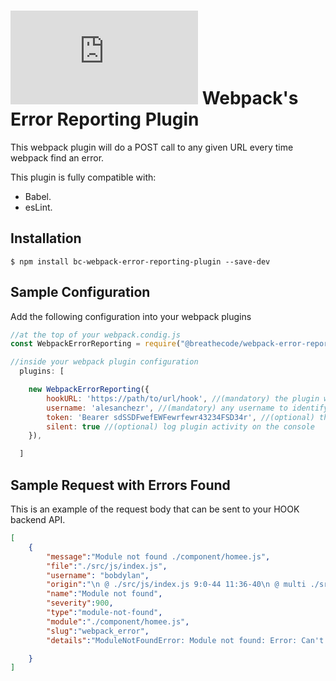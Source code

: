 # ![alt text](https://assets.breatheco.de/apis/img/images.php?blob&random&cat=icon&tags=breathecode,32) Webpack's Error Reporting Plugin

This webpack plugin will do a POST call to any given URL every time webpack find an error.

This plugin is fully compatible with:
- Babel.
- esLint.

## Installation

```
$ npm install bc-webpack-error-reporting-plugin --save-dev
```

## Sample Configuration

Add the following configuration into your webpack plugins

```js
//at the top of your webpack.condig.js
const WebpackErrorReporting = require("@breathecode/webpack-error-reporting-plugin");

//inside your webpack plugin configuration
  plugins: [

    new WebpackErrorReporting({
        hookURL: 'https://path/to/url/hook', //(mandatory) the plugin will POST the array of errors to this url
        username: 'alesanchezr', //(mandatory) any username to identify the developer (it will be passed on each error)
        token: 'Bearer sdSSDFwefEWFewrfewr43234FSD34r', //(optional) this will be the authorization header
        silent: true //(optional) log plugin activity on the console
    }),

  ]

```

## Sample Request with Errors Found

This is an example of the request body that can be sent to your HOOK backend API.

```json
[
	{
		"message":"Module not found ./component/homee.js",
		"file":"./src/js/index.js",
        "username": "bobdylan",
		"origin":"\n @ ./src/js/index.js 9:0-44 11:36-40\n @ multi ./src/js/index.js",
		"name":"Module not found",
		"severity":900,
		"type":"module-not-found",
		"module":"./component/homee.js",
		"slug":"webpack_error",
		"details":"ModuleNotFoundError: Module not found: Error: Can't resolve './component/homee.js' in '/workspace/webpack-reporting-plugin/_sandbox/src/js'"

	}
]
```
